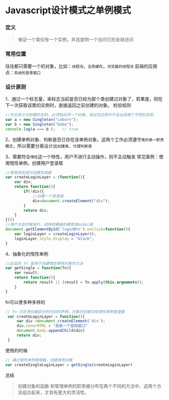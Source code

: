 # Javascript设计模式之单例模式
### 定义
>保证一个类仅有一个实例，并且提供一个访问它的全局访问

### 常用位置
往往都只需要一个的对象，比如：`线程池`，`全局缓存`，`浏览器的线程池`
前端的应用点：`系统的登录窗口`

### 设计原则
1、通过一个标志量，来标志当前是否已经为那个类创建过对象了，若果是，则在下一次获取该累的实例时，直接返回之前创建的对象。
检验规则
```javascript
//无论多少次创建的实例，必须指向同一个对象，保证在应用中不会出现两个不同的实例
var a = new Singleton("Leborn");
var b = new Singleton("Kobe");
console.log(a === b );   // true   
```
2、创建单例对象、判断是否已存在该单例对象，这两个工作必须遵守`类的单一职责概念`，所以需要分离设计出`创建类`、`代理判断类`

3、需要符合`惰性`这一个特性，用户不进行主动操作，则不主动触发
常见案例：使用惰性单例，创建用户登录框
```javascript
//使用闭包进行创建生成器
var createLoginLayer = (function(){
    var div;
    return function(){
        if(!div){
            //创建一个登录框
            div=document.createElement("div");
        }
        return div;
    }
})()
//用户点击时候进行，调用创建器创建登录modal框
document.getElementById('loginBtn').onclick=function(){
    var loginLayer = createLoginLayer();
    loginLayer.style.display = "block";
}
```
4、抽象化的惰性单例
```javascript
//此处的 fn 是用于创建惰性单例对象的方法
var getSingle = function(fn){
    var result;
    return function(){
        return result || (result = fn.apply(this,arguments));
    }
}
```
fn可以使多种多样的
```js
// fn 只负责创建部分的代码的声明，对象的创建交给惰性单例管理器
 var createLoginLayer = function(){
     var div =document.createElement('div');
     div.innerHTML = "我是一个登陆窗口"
     document.body.appendChild(div)
     return div;
 }
```
使用的时候
```js
// 通过惰性单例管理器，创建单例对象
var createSingleLoginLayer = getSingle(createLoginLayer)
```
总结
> 创建对象的函数 和管理单例的职责被分布在两个不同的方法中，这两个方法组合起来，才具有更大的灵活性。

